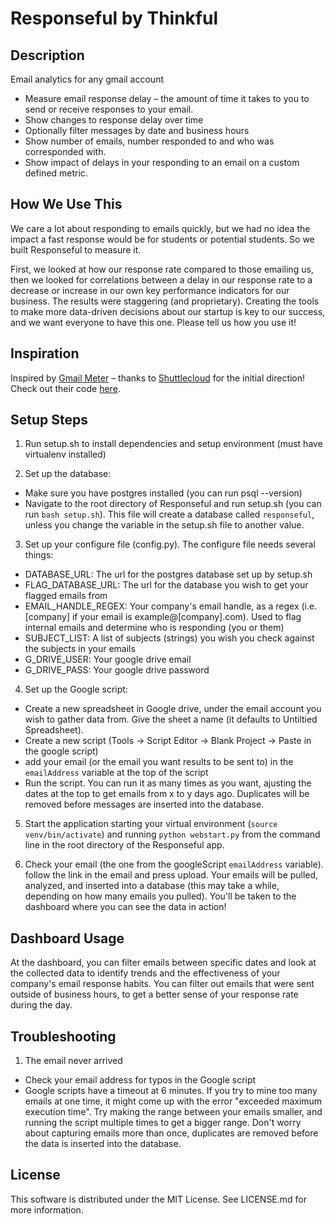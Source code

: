 # Responseful by Thinkful #

## Description ##

Email analytics for any gmail account
* Measure email response delay – the amount of time it takes to you to send or receive responses to your email.
* Show changes to response delay over time
* Optionally filter messages by date and business hours
* Show number of emails, number responded to and who was corresponded with.
* Show impact of delays in your responding to an email on a custom defined metric.

## How We Use This ##

We care a lot about responding to emails quickly, but we had no idea the impact a fast response would be for students or potential students. So we built Responseful to measure it.

First, we looked at how our response rate compared to those emailing us, then we looked for correlations between a delay in our response rate to a decrease or increase in our own key performance indicators for our business. The results were staggering (and proprietary). Creating the tools to make more data-driven decisions about our startup is key to our success, and we want everyone to have this one. Please tell us how you use it!

## Inspiration ##
Inspired by [Gmail Meter](http://gmailmeter.com/) – thanks to [Shuttlecloud](http://shuttlecloud.com/) for the initial direction! Check out their code [here](https://sites.google.com/site/nnillixxsource/Vialard/GmailMeter).

## Setup Steps ##

1) Run setup.sh to install dependencies and setup environment (must have virtualenv installed)

2) Set up the database:
* Make sure you have postgres installed (you can run psql --version)
* Navigate to the root directory of Responseful and run setup.sh (you can run `bash setup.sh`). This file will create a database called `responseful`, unless you change the variable in the setup.sh file to another value.
    
3) Set up your configure file (config.py). The configure file needs several things:
* DATABASE_URL: The url for the postgres database set up by setup.sh
* FLAG_DATABASE_URL: The url for the database you wish to get your flagged emails from
* EMAIL_HANDLE_REGEX: Your company's email handle, as a regex (i.e. [company] if your email is example@[company].com). Used to flag internal emails and determine who is responding (you or them)
* SUBJECT_LIST: A list of subjects (strings) you wish you check against the subjects in your emails
* G_DRIVE_USER: Your google drive email
* G_DRIVE_PASS: Your google drive password

4) Set up the Google script:
* Create a new spreadsheet in Google drive, under the email account you wish to gather data from. Give the sheet a name (it defaults to Untiltied Spreadsheet).
* Create a new script (Tools -> Script Editor -> Blank Project -> Paste in the google script)
* add your email (or the email you want results to be sent to) in the `emailAddress` variable at the top of the script
* Run the script. You can run it as many times as you want, ajusting the dates at the top to get emails from x to y days ago. Duplicates will be removed before messages are inserted into the database.
    
5) Start the application starting your virtual environment (`source venv/bin/activate`) and running `python webstart.py` from the command line in the root directory of the Responseful app.

6) Check your email (the one from the googleScript `emailAddress` variable). follow the link in the email and press upload. Your emails will be pulled, analyzed, and inserted into a database (this may take a while, depending on how many emails you pulled). You'll be taken to the dashboard where you can see the data in action!

## Dashboard Usage ##

At the dashboard, you can filter emails between specific dates and look at the collected data to identify trends and the effectiveness of your company's email response habits. You can filter out emails that were sent outside of business hours, to get a better sense of your response rate during the day.

## Troubleshooting ##

1) The email never arrived
* Check your email address for typos in the Google script
* Google scripts have a timeout at 6 minutes. If you try to mine too many emails at one time, it might come up with the error "exceeded maximum execution time". Try making the range between your emails smaller, and running the script multiple times to get a bigger range. Don't worry about capturing emails more than once, duplicates are removed before the data is inserted into the database.

## License ##

This software is distributed under the MIT License. See LICENSE.md for more information.
